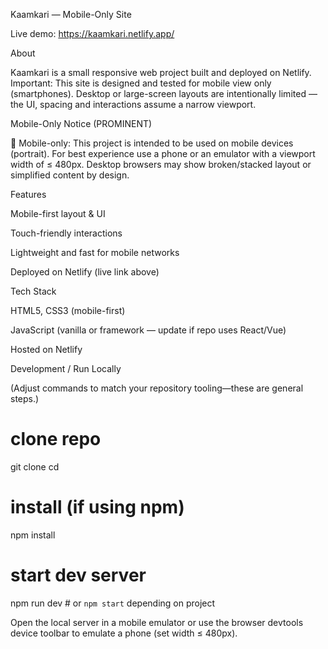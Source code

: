 Kaamkari — Mobile-Only Site

Live demo: https://kaamkari.netlify.app/

About

Kaamkari is a small responsive web project built and deployed on Netlify.
Important: This site is designed and tested for mobile view only (smartphones). Desktop or large-screen layouts are intentionally limited — the UI, spacing and interactions assume a narrow viewport.

Mobile-Only Notice (PROMINENT)

🚨 Mobile-only: This project is intended to be used on mobile devices (portrait). For best experience use a phone or an emulator with a viewport width of ≤ 480px. Desktop browsers may show broken/stacked layout or simplified content by design.

Features

Mobile-first layout & UI

Touch-friendly interactions

Lightweight and fast for mobile networks

Deployed on Netlify (live link above)

Tech Stack

HTML5, CSS3 (mobile-first)

JavaScript (vanilla or framework — update if repo uses React/Vue)

Hosted on Netlify

Development / Run Locally

(Adjust commands to match your repository tooling—these are general steps.)

# clone repo
git clone <repo-url>
cd <repo-folder>

# install (if using npm)
npm install

# start dev server
npm run dev   # or `npm start` depending on project


Open the local server in a mobile emulator or use the browser devtools device toolbar to emulate a phone (set width ≤ 480px).
